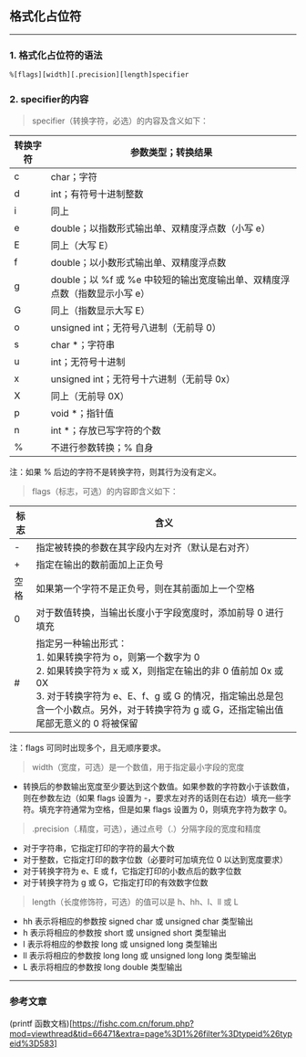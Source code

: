 ## 格式化占位符

-----

### 1. 格式化占位符的语法

``%[flags][width][.precision][length]specifier``

### 2. specifier的内容
>specifier（转换字符，必选）的内容及含义如下：

转换字符 | 参数类型；转换结果 |
-|-|
c | char；字符 |
d | int；有符号十进制整数 |
i | 同上 |
e | double；以指数形式输出单、双精度浮点数（小写 e） |
E | 同上（大写 E） |
f | double；以小数形式输出单、双精度浮点数 |
g | double；以 %f 或 %e 中较短的输出宽度输出单、双精度浮点数（指数显示小写 e） |
G | 同上（指数显示大写 E） |
o | unsigned int；无符号八进制（无前导 0） |
s | char \*；字符串 |
u | int；无符号十进制 |
x | unsigned int；无符号十六进制（无前导 0x） |
X | 同上（无前导 0X） |
p | void \*；指针值 |
n | int \*；存放已写字符的个数 |
% | 不进行参数转换；% 自身 |

注：如果 % 后边的字符不是转换字符，则其行为没有定义。

>flags（标志，可选）的内容即含义如下：

标志 | 含义 |
-|-|
\-| 指定被转换的参数在其字段内左对齐（默认是右对齐） |
\+| 指定在输出的数前面加上正负号 |
空格| 如果第一个字符不是正负号，则在其前面加上一个空格 |
0| 对于数值转换，当输出长度小于字段宽度时，添加前导 0 进行填充 |
\#|指定另一种输出形式：<br>  1. 如果转换字符为 o，则第一个数字为 0 <br> 2. 如果转换字符为 x 或 X，则指定在输出的非 0 值前加 0x 或 0X  <br> 3. 对于转换字符为 e、E、f、g 或 G 的情况，指定输出总是包含一个小数点。另外，对于转换字符为 g 或 G，还指定输出值尾部无意义的 0 将被保留|

注：flags 可同时出现多个，且无顺序要求。

>width（宽度，可选）是一个数值，用于指定最小字段的宽度

* 转换后的参数输出宽度至少要达到这个数值。如果参数的字符数小于该数值，则在参数左边（如果 flags 设置为 -，要求左对齐的话则在右边）填充一些字符。填充字符通常为空格，但是如果 flags 设置为 0，则填充字符为数字 0。

>.precision（.精度，可选），通过点号（.）分隔字段的宽度和精度

* 对于字符串，它指定打印的字符的最大个数
* 对于整数，它指定打印的数字位数（必要时可加填充位 0 以达到宽度要求）
* 对于转换字符为 e、E 或 f，它指定打印的小数点后的数字位数
* 对于转换字符为 g 或 G，它指定打印的有效数字位数

>length（长度修饰符，可选）的值可以是 h、hh、l、ll 或 L

* hh 表示将相应的参数按 signed char 或 unsigned char 类型输出
* h 表示将相应的参数按 short 或 unsigned short 类型输出
* l 表示将相应的参数按 long 或 unsigned long 类型输出
* ll 表示将相应的参数按 long long 或 unsigned long long 类型输出
* L 表示将相应的参数按 long double 类型输出

-----
### 参考文章
(printf 函数文档)[https://fishc.com.cn/forum.php?mod=viewthread&tid=66471&extra=page%3D1%26filter%3Dtypeid%26typeid%3D583]
